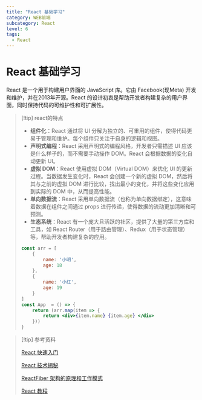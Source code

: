 ```yaml
---
title: "React 基础学习"
category: WEB前端
subcategory: React
level: 6
tags:
  - React
---
```


# React 基础学习

React 是一个用于构建用户界面的 JavaScript 库。它由 Facebook(现Meta) 开发和维护，并在2013年开源。React 的设计初衷是帮助开发者构建复杂的用户界面，同时保持代码的可维护性和可扩展性。

> [!tip] react的特点
>
> - **组件化**：React 通过将 UI 分解为独立的、可重用的组件，使得代码更易于管理和维护。每个组件只关注于自身的逻辑和视图。
> - **声明式编程**：React 采用声明式的编程风格，开发者只需描述 UI 应该是什么样子的，而不需要手动操作 DOM。React 会根据数据的变化自动更新 UI。
> - **虚拟 DOM**：React 使用虚拟 DOM（Virtual DOM）来优化 UI 的更新过程。当数据发生变化时，React 会创建一个新的虚拟 DOM，然后将其与之前的虚拟 DOM 进行比较，找出最小的变化，并将这些变化应用到实际的 DOM 中，从而提高性能。
> - **单向数据流**：React 采用单向数据流（也称为单向数据绑定），这意味着数据在组件之间通过 props 进行传递，使得数据的流动更加清晰和可预测。
> - **生态系统**：React 有一个庞大且活跃的社区，提供了大量的第三方库和工具，如 React Router（用于路由管理）、Redux（用于状态管理）等，帮助开发者构建复杂的应用。
> 
> ```jsx
> const arr = [
>     {
>         name: '小明',
>         age: 18
>     },
>     {
>         name: '小红',
>         age: 19
>     }
> ]
> const App  = () => {
>     return (arr.map(item => {
>         return <div>{item.name} {item.age} </div>
>     }))
> }
> ```

> [!tip] 参考资料
> 
> [React 快速入门](https://zh-hans.react.dev/learn)
> 
> [React 技术揭秘](https://github.com/BetaSu/just-react)
>  
> [ReactFiber 架构的原理和工作模式](https://segmentfault.com/a/1190000044468085)
>
> [React 教程](https://juejin.cn/post/7410313831271776256)

